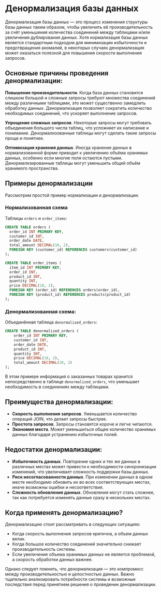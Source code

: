 # Денормализация базы данных
Денормализация базы данных — это процесс изменения структуры базы данных таким образом, чтобы увеличить её производительность за счёт уменьшения количества соединений между таблицами и/или увеличения дублирования данных. Хотя нормализация базы данных является стандартным подходом для минимизации избыточности и предотвращения аномалий, в некоторых случаях денормализация может оказаться полезной для повышения скорости выполнения запросов.

## Основные причины проведения денормализации:

**Повышение производительности**. Когда база данных становится слишком большой и сложные запросы требуют множества соединений между различными таблицами, это может существенно замедлить обработку данных. Денормализация позволяет сократить количество необходимых соединений, что ускоряет выполнение запросов.

**Упрощение сложных запросов**. Некоторые запросы могут требовать объединения большого числа таблиц, что усложняет их написание и понимание. Денормализованные таблицы могут сделать такие запросы проще и понятнее.

**Оптимизация хранения данных**. Иногда хранение данных в нормализованной форме приводит к увеличению объёма хранимых данных, особенно если многие поля остаются пустыми. Денормализированные таблицы могут уменьшить общий объём хранимого пространства.

## Примеры денормализации
Рассмотрим простой пример нормализации и денормализации.

### Нормализованная схема
Таблицы `orders` и `order_items`:

```sql
CREATE TABLE orders (
  order_id INT PRIMARY KEY,
  customer_id INT,
  order_date DATE,
  total_amount DECIMAL(10, 2),
  FOREIGN KEY (customer_id) REFERENCES customers(customer_id)
);

CREATE TABLE order_items (
  item_id INT PRIMARY KEY,
  order_id INT,
  product_id INT,
  quantity INT,
  price DECIMAL(10, 2),
  FOREIGN KEY (order_id) REFERENCES orders(order_id),
  FOREIGN KEY (product_id) REFERENCES products(product_id)
);
```

### Денормализованная схема:
Объединённая таблица `denormalized_orders`:

```sql
CREATE TABLE denormalized_orders (
    order_id INT PRIMARY KEY,
    customer_id INT,
    order_date DATE,
    product_id INT,
    quantity INT,
    price DECIMAL(10, 2),
    total_amount DECIMAL(10, 2)
);
```

В этом примере информация о заказанных товарах хранится непосредственно в таблице `denormalized_orders`, что уменьшает необходимость в соединениях между таблицами.

## Преимущества денормализации:
- **Скорость выполнения запросов**. Уменьшается количество операций JOIN, что делает запросы быстрее.
- **Простота запросов**. Запросы становятся короче и легче читаются.
- **Экономия места**. Может уменьшиться общее количество хранимых данных благодаря устранению избыточных полей.

## Недостатки денормализации:
- **Избыточность данных**. Повторение одних и тех же данных в различных местах может привести к необходимости синхронизации изменений, что увеличивает сложность поддержки базы данных.
- **Риск несогласованности данных**. При изменении данных в одном месте необходимо обновить их во всех соответствующих местах, иначе возможны ошибки и несоответствия.
- **Сложность обновления данных**. Обновления могут стать сложнее, так как потребуется изменять данные сразу в нескольких местах.

## Когда применять денормализацию?
Денормализацию стоит рассматривать в следующих ситуациях:

- Когда скорость выполнения запросов критична, а объем данных велик.
- Когда большое количество соединений значительно снижает производительность системы.
- Если увеличение объема хранимых данных не является проблемой, а скорость обработки данных важнее.

Однако следует помнить, что денормализация — это компромисс между производительностью и целостностью данных. Важно тщательно анализировать потребности системы и возможные последствия перед принятием решения о проведении денормализации.
